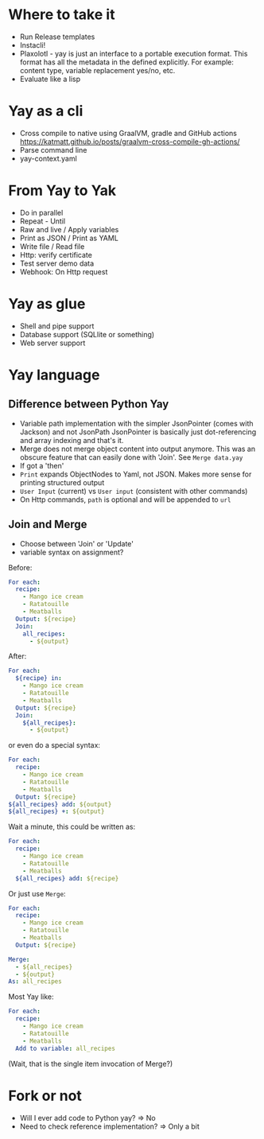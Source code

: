 # Where to take it

* Run Release templates
* Instacli!
* Plaxolotl - yay is just an interface to a portable execution format. This format has all the metadata in the defined
  explicitly. For example: content type, variable replacement yes/no, etc.
* Evaluate like a lisp

# Yay as a cli

* Cross compile to native using GraalVM, gradle and GitHub actions  
  https://katmatt.github.io/posts/graalvm-cross-compile-gh-actions/
* Parse command line
* yay-context.yaml

# From Yay to Yak

* Do in parallel
* Repeat - Until
* Raw and live / Apply variables
* Print as JSON / Print as YAML
* Write file / Read file
* Http: verify certificate
* Test server demo data
* Webhook: On Http request

# Yay as glue

* Shell and pipe support
* Database support (SQLlite or something)
* Web server support

# Yay language

## Difference between Python Yay

* Variable path implementation with the simpler JsonPointer (comes with Jackson) and not JsonPath
  JsonPointer is basically just dot-referencing and array indexing and that's it.
* Merge does not merge object content into output anymore. This was an obscure feature that can easily done with 'Join'.
  See `Merge data.yay`
* If got a 'then'
* `Print` expands ObjectNodes to Yaml, not JSON. Makes more sense for printing structured output
* `User Input` (current) vs `User input` (consistent with other commands)
* On Http commands, `path` is optional and will be appended to `url`

## Join and Merge

* Choose between 'Join' or 'Update'
* variable syntax on assignment?

Before:

```yaml
For each:
  recipe:
    - Mango ice cream
    - Ratatouille
    - Meatballs
  Output: ${recipe}
  Join:
    all_recipes:
      - ${output}
```

After:

```yaml
For each:
  ${recipe} in:
    - Mango ice cream
    - Ratatouille
    - Meatballs
  Output: ${recipe}
  Join:
    ${all_recipes}:
      - ${output}
```

or even do a special syntax:

```yaml
For each:
  recipe:
    - Mango ice cream
    - Ratatouille
    - Meatballs
  Output: ${recipe}
${all_recipes} add: ${output}
${all_recipes} +: ${output}
```

Wait a minute, this could be written as:

```yaml
For each:
  recipe:
    - Mango ice cream
    - Ratatouille
    - Meatballs
  ${all_recipes} add: ${recipe}
```

Or just use `Merge`:

```yaml
For each:
  recipe:
    - Mango ice cream
    - Ratatouille
    - Meatballs
  Output: ${recipe}

Merge:
  - ${all_recipes}
  - ${output}
As: all_recipes
```

Most Yay like:

```yaml
For each:
  recipe:
    - Mango ice cream
    - Ratatouille
    - Meatballs
  Add to variable: all_recipes
```

(Wait, that is the single item invocation of Merge?)

# Fork or not

* Will I ever add code to Python yay? => No
* Need to check reference implementation? => Only a bit
